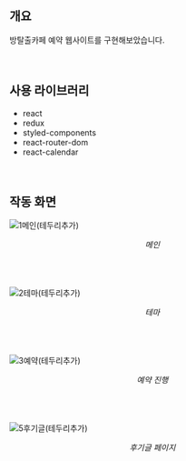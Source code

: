 ## 개요

방탈출카페 예약 웹사이트를 구현해보았습니다.
<br/><br/><br/>



## 사용 라이브러리

- react
- redux
- styled-components
- react-router-dom
- react-calendar
<br/><br/><br/>



## 작동 화면

![1메인(테두리추가)](https://github.com/user-attachments/assets/11fccb3b-5280-4182-9570-8719477a57b8)
<div align="center"><i>메인</i></div>
<br/><br/><br/>

![2테마(테두리추가)](https://github.com/user-attachments/assets/7fd5c14e-cd8b-4130-b8e2-c3bc218e2e79)
<div align="center"><i>테마</i></div>
<br/><br/><br/>

![3예약(테두리추가)](https://github.com/user-attachments/assets/6dbc2f4c-6e26-4645-a317-0bd85ffd0e25)
<div align="center"><i>예약 진행</i></div>
<br/><br/><br/>

![5후기글(테두리추가)](https://github.com/user-attachments/assets/18ba5c43-9363-4e65-a9f3-10cc29cd4737)
<div align="center"><i>후기글 페이지</i></div>
<br/><br/><br/>
